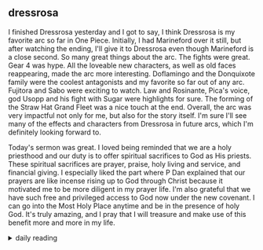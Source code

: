 ## dressrosa

I finished Dressrosa yesterday and I got to say, I think Dressrosa is my favorite arc so far in One Piece. Initially, I had Marineford over it still, but after watching the ending, I'll give it to Dressrosa even though Marineford is a close second. So many great things about the arc. The fights were great. Gear 4 was hype. All the loveable new characters, as well as old faces reappearing, made the arc more interesting. Doflamingo and the Donquixote family were the coolest antagonists and my favorite so far out of any arc. Fujitora and Sabo were exciting to watch. Law and Rosinante, Pica's voice, god Usopp and his fight with Sugar were highlights for sure. The forming of the Straw Hat Grand Fleet was a nice touch at the end. Overall, the arc was very impactful not only for me, but also for the story itself. I'm sure I'll see many of the effects and characters from Dressrosa in future arcs, which I'm definitely looking forward to.

Today's sermon was great. I loved being reminded that we are a holy priesthood and our duty is to offer spiritual sacrifices to God as His priests. These spiritual sacrifices are prayer, praise, holy living and service, and financial giving. I especially liked the part where P Dan explained that our prayers are like incense rising up to God through Christ because it motivated me to be more diligent in my prayer life. I'm also grateful that we have such free and privileged access to God now under the new covenant. I can go into the Most Holy Place anytime and be in the presence of holy God. It's truly amazing, and I pray that I will treasure and make use of this benefit more and more in my life.

<details markdown="1">
<summary>daily reading</summary>

| {{ page.date | date: "%B %-d, %Y" }} |
| :-------------: |
| [Deut. 12; Ps. 97-98; Isa. 40; Rev. 10]({% post_url 2024-12-03-Bible-year-1 %}) |
| [WCF 12; WLC 79-83; WSC 43-44]({% post_url 2024-11-27-westminster-month-1 %}) |
| [The Athanasian Creed](https://threeforms.org/the-athanasian-creed/) |

</details>